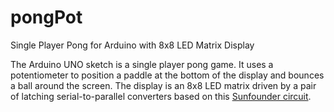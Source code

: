 # pongPot
Single Player Pong for Arduino with 8x8 LED Matrix Display

The Arduino UNO sketch is a single player pong game. It uses a potentiometer to position a paddle at the bottom of the display and bounces a ball around the screen. The display is an 8x8 LED matrix driven by a pair of latching serial-to-parallel converters based on this [Sunfounder circuit](http://www.sunfounder.com/index.php?c=case_incs&a=detail_&id=100&name=super%20kit).
